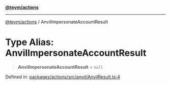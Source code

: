 [**@tevm/actions**](../README.md)

***

[@tevm/actions](../globals.md) / AnvilImpersonateAccountResult

# Type Alias: AnvilImpersonateAccountResult

> **AnvilImpersonateAccountResult** = `null`

Defined in: [packages/actions/src/anvil/AnvilResult.ts:4](https://github.com/evmts/tevm-monorepo/blob/main/packages/actions/src/anvil/AnvilResult.ts#L4)
